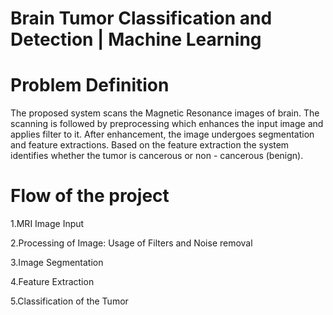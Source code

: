 # Brain Tumor Classification and Detection | Machine Learning
# Problem Definition
The proposed system scans the Magnetic Resonance images of brain. The scanning is followed by preprocessing which enhances the input image and applies filter to it. After enhancement, the image undergoes segmentation and feature extractions. Based on the feature extraction the system identifies whether the tumor is cancerous or non - cancerous (benign).
# Flow of the project
1.MRI Image Input

2.Processing of Image: Usage of Filters and Noise removal

3.Image Segmentation

4.Feature Extraction

5.Classification of the Tumor
